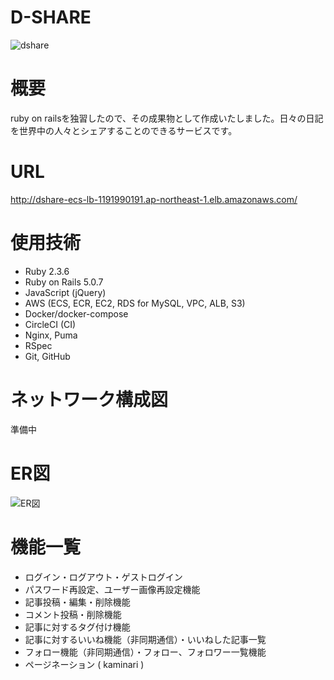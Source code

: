 # D-SHARE
![dshare](https://user-images.githubusercontent.com/54488985/90948026-9d532580-e475-11ea-845d-f1bacbcbbfc5.png)
# 概要
ruby on railsを独習したので、その成果物として作成いたしました。日々の日記を世界中の人々とシェアすることのできるサービスです。
# URL
http://dshare-ecs-lb-1191990191.ap-northeast-1.elb.amazonaws.com/
# 使用技術
- Ruby 2.3.6
- Ruby on Rails 5.0.7
- JavaScript (jQuery)
- AWS (ECS, ECR, EC2, RDS for MySQL, VPC, ALB, S3)
- Docker/docker-compose
- CircleCI (CI)
- Nginx, Puma
- RSpec
- Git, GitHub
# ネットワーク構成図
準備中
# ER図
![ER図 ](https://user-images.githubusercontent.com/54488985/90948744-e78bd500-e47c-11ea-91d4-694dc75963ca.jpg)
# 機能一覧
- ログイン・ログアウト・ゲストログイン
- パスワード再設定、ユーザー画像再設定機能
- 記事投稿・編集・削除機能
- コメント投稿・削除機能
- 記事に対するタグ付け機能
- 記事に対するいいね機能（非同期通信）・いいねした記事一覧
- フォロー機能（非同期通信）・フォロー、フォロワー一覧機能
- ページネーション ( kaminari )